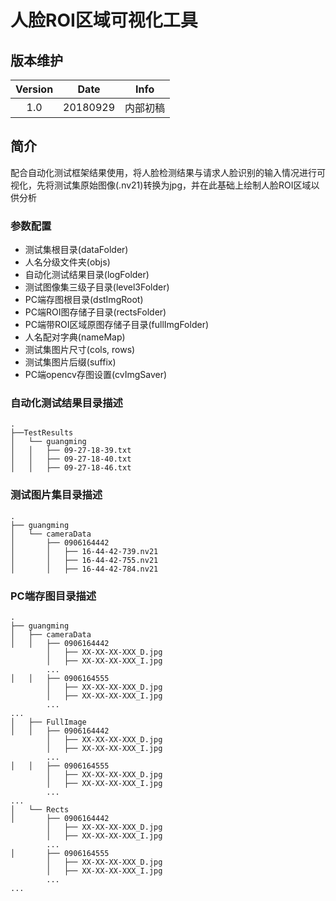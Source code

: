 # 人脸ROI区域可视化工具
## 版本维护
|Version|Date|Info|
|:--:|:--:|:--:|
|1.0|20180929|内部初稿|
## 简介
配合自动化测试框架结果使用，将人脸检测结果与请求人脸识别的输入情况进行可视化，先将测试集原始图像(.nv21)转换为jpg，并在此基础上绘制人脸ROI区域以供分析
### 参数配置
- 测试集根目录(dataFolder)
- 人名分级文件夹(objs)
- 自动化测试结果目录(logFolder)
- 测试图像集三级子目录(level3Folder)
- PC端存图根目录(dstImgRoot)
- PC端ROI图存储子目录(rectsFolder)
- PC端带ROI区域原图存储子目录(fullImgFolder)
- 人名配对字典(nameMap)
- 测试集图片尺寸(cols, rows)
- 测试集图片后缀(suffix)
- PC端opencv存图设置(cvImgSaver)
### 自动化测试结果目录描述
```
.
├──TestResults
│	└── guangming
│   │	├── 09-27-18-39.txt
│   │	├── 09-27-18-40.txt
│   │	├── 09-27-18-46.txt
```
### 测试图片集目录描述
```
.
├── guangming
│   └── cameraData
│       ├── 0906164442
│       │   ├── 16-44-42-739.nv21
│       │   ├── 16-44-42-755.nv21
│       │   ├── 16-44-42-784.nv21
```
### PC端存图目录描述
```
.
├── guangming
│   ├── cameraData
│   │   ├── 0906164442
        │   ├── XX-XX-XX-XXX_D.jpg
        │   ├── XX-XX-XX-XXX_I.jpg
        ...
│   │   ├── 0906164555
        │   ├── XX-XX-XX-XXX_D.jpg
        │   ├── XX-XX-XX-XXX_I.jpg
        ...
...
│   ├── FullImage
│   │   ├── 0906164442
        │   ├── XX-XX-XX-XXX_D.jpg
        │   ├── XX-XX-XX-XXX_I.jpg
        ...
│   │   ├── 0906164555
        │   ├── XX-XX-XX-XXX_D.jpg
        │   ├── XX-XX-XX-XXX_I.jpg
        ...
...
│   └── Rects
│       ├── 0906164442
        │   ├── XX-XX-XX-XXX_D.jpg
        │   ├── XX-XX-XX-XXX_I.jpg
        ...
│       ├── 0906164555
        │   ├── XX-XX-XX-XXX_D.jpg
        │   ├── XX-XX-XX-XXX_I.jpg
        ...
...
```
<!--stackedit_data:
eyJoaXN0b3J5IjpbMTcwMzQyNTA1OV19
-->